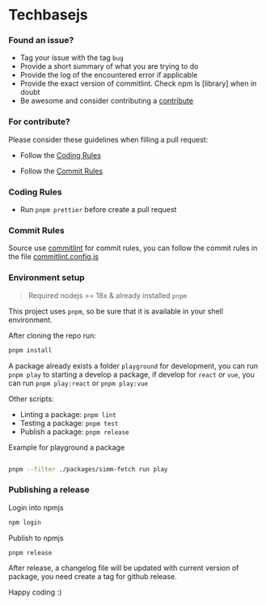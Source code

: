 # Techbasejs

### Found an issue?

- Tag your issue with the tag `bug`
- Provide a short summary of what you are trying to do
- Provide the log of the encountered error if applicable
- Provide the exact version of commitlint. Check npm ls [library] when in doubt
- Be awesome and consider contributing a [contribute](#for-contribute)

### For contribute?

Please consider these guidelines when filling a pull request:

- Follow the [Coding Rules](#coding-rules)

- Follow the [Commit Rules](#commit-rules)

### Coding Rules

- Run `pnpm prettier` before create a pull request


### Commit Rules

Source use [commitlint](https://github.com/conventional-changelog/commitlint) for commit rules, you can follow the commit rules in the file [commitlint.config.js](/commitlint.config.js)

### Environment setup

> Required nodejs >= 18x & already installed `pnpm`

This project uses `pnpm`, so be sure that it is available in your shell environment.

After cloning the repo run:

```sh
pnpm install
```

A package already exists a folder `playground` for development, you can run `pnpm play` to starting a develop a package, if develop for `react` or `vue`, you can run `pnpm play:react` or `pnpm play:vue`

Other scripts:

- Linting a package: `pnpm lint`
- Testing a package: `pnpm test`
- Publish a package: `pnpm release`

Example for playground a package

```sh

pnpm --filter ./packages/simm-fetch run play

```

### Publishing a release

Login into npmjs

```sh
npm login
```

Publish to npmjs

```sh
pnpm release
```

After release, a changelog file will be updated with current version of package, you need create a tag for github release.


Happy coding :)